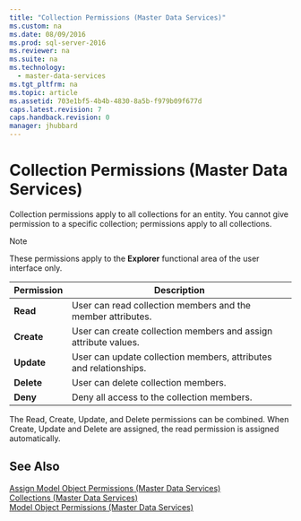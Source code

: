 ```yaml
---
title: "Collection Permissions (Master Data Services)"
ms.custom: na
ms.date: 08/09/2016
ms.prod: sql-server-2016
ms.reviewer: na
ms.suite: na
ms.technology: 
  - master-data-services
ms.tgt_pltfrm: na
ms.topic: article
ms.assetid: 703e1bf5-4b4b-4830-8a5b-f979b09f677d
caps.latest.revision: 7
caps.handback.revision: 0
manager: jhubbard
---
```

# Collection Permissions (Master Data Services)
Collection permissions apply to all collections for an entity. You cannot give permission to a specific collection; permissions apply to all collections.  
  
> [!NOTE]  
>  These permissions apply to the **Explorer** functional area of the user interface only.  
  
|Permission|Description|  
|----------------|-----------------|  
|**Read**|User can read collection members and the member attributes.|  
|**Create**|User can create collection members and assign attribute values.|  
|**Update**|User can update collection members, attributes and relationships.|  
|**Delete**|User can delete collection members.|  
|**Deny**|Deny all access to the collection members.|  
  
 The Read, Create, Update, and Delete permissions can be combined. When Create, Update and Delete are assigned, the read permission is assigned automatically.  
  
## See Also  
 [Assign Model Object Permissions (Master Data Services)](../../Topics/TopicNameNotContainA/Assign-Model-Object-Permissions--Master-Data-Services-.md)   
 [Collections (Master Data Services)](../../Topics/TopicNameNotContainA/Collections--Master-Data-Services-.md)   
 [Model Object Permissions (Master Data Services)](../../Topics/TopicNameNotContainA/Model-Object-Permissions--Master-Data-Services-.md)
